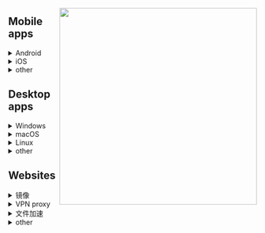 [<img align="right" src="https://github.com/KPI0/academic-research/blob/main/image/ahmem-sc1cm.png" width="400px" />](https://baike.baidu.com/item/%E8%A1%8C%E6%94%BF%E5%A4%84%E7%BD%9A/662146?fr=aladdin)

## Mobile apps  
<details>
  <summary>Android</summary>
  
[Shadowsocksr-v2ray-trojan-Android](https://github.com/xxf098/shadowsocksr-v2ray-trojan-android/releases)<br>
[ClashForAndroid](https://github.com/Kr328/ClashForAndroid/releases)<br>
[Shadowsocks-Android](https://github.com/shadowsocks/shadowsocks-android/releases)<br>
[ShadowsocksR-Android](https://github.com/HMBSbige/ShadowsocksR-Android/releases)<br>
[v2rayNG](https://github.com/2dust/v2rayNG/releases)<br>
[ClashRForAndroid](https://github.com/naicfeng/ClashRForAndroid/releases)<br>
[kitsunebi-Android](https://github.com/eycorsican/kitsunebi-android/releases)<br>
[SagerNet](https://github.com/SagerNet/SagerNet/releases)<br>
[Surfboard](https://manual.getsurfboard.com/)<br>
[igniter](https://github.com/trojan-gfw/igniter/releases)<br>
[Pharos](https://github.com/PharosVip/Pharos-Android-Test/releases)<br>
~~[bifrostv](https://github.com/v2raym/bifrostv)~~<br>
[Telegram](https://telegram.org/android)<br>
[Nekogram X](https://github.com/NekoX-Dev/NekoX/releases)<br>
</details>
<details>
  <summary>iOS</summary>
  
[shadowrocket](https://apps.apple.com/us/app/shadowrocket/id932747118)<br>
[Quantumult X](https://apps.apple.com/us/app/quantumult-x/id1443988620)<br>
[Choc](https://apps.apple.com/us/app/choc/id1582542227)<br>
[Stash](https://apps.apple.com/us/app/stash-rule-based-proxy/id1596063349)<br>
[Kitsunebi](https://apps.apple.com/us/app/kitsunebi-proxy-utility/id1446584073)<br>
[Telegram](https://apps.apple.com/us/app/telegram-messenger/id686449807)<br>
</details>
<details>
  <summary>other</summary>
</details>

## Desktop apps
<details>
  <summary>Windows</summary>
  
[Clash](https://github.com/Fndroid/clash_for_windows_pkg/releases)、[Clash中文汉化包](https://github.com/BoyceLig/Clash_Chinese_Patch/releases)<br>
[v2rayN](https://github.com/2dust/v2rayN/releases)<br>
[Shadowsocks-Windows](https://github.com/shadowsocks/shadowsocks-windows/releases)<br>
[ShadowsocksR-Windows](https://github.com/HMBSbige/ShadowsocksR-Windows/releases)<br>
[SSTap](https://github.com/FQrabbit/SSTap-Rule/releases/tag/SSTap%E5%B8%B8%E7%94%A8%E7%89%88%E6%9C%AC%E5%8F%8A%E5%8E%BB%E5%B9%BF%E5%91%8A)<br>
[Qv2ray](https://github.com/Qv2ray/Qv2ray/releases)<br>
</details>
<details>
  <summary>macOS</summary>
  
[Clash](https://github.com/Fndroid/clash_for_windows_pkg/releases)<br>
[ClashX](https://github.com/yichengchen/clashX/releases)<br>
[Telegram Desktop](https://telegram.org/dl/desktop/mac)
</details>
<details>
  <summary>Linux</summary>
 
[Telegram](https://telegram.org/dl/desktop/linux)<br>
</details>
<details>
  <summary>other</summary> 
</details>

## Websites
<details>
  <summary>镜像</summary>
  
[镜像导航mirrorz](https://mirrorz.org/)<br>
[清华大学开源软件镜像站](https://mirrors4.tuna.tsinghua.edu.cn/)<br>
[MSDN我告诉你](https://msdn.itellyou.cn/)<br>
[万维百科](https://www.wanweibaike.net/)<br>
[library.ac.cn](https://www.library.ac.cn/)<br>
[ac.scmor.com](https://ac.scmor.com/)<br>
[scholar.scqylaw.com](http://scholar.scqylaw.com/)<br>
[jsdelivr](https://www.jsdelivr.com/)<br>
</details>
<details>
  <summary>VPN proxy</summary>

[公共VPN中继服务器](https://www.vpngate.net/cn/)<br>
</details>
<details>
  <summary>文件加速</summary>
  
[GitHub文件加速下载](https://gitcdn.top/)<br>
</details>
<details>
  <summary>other</summary>
  
</details>


